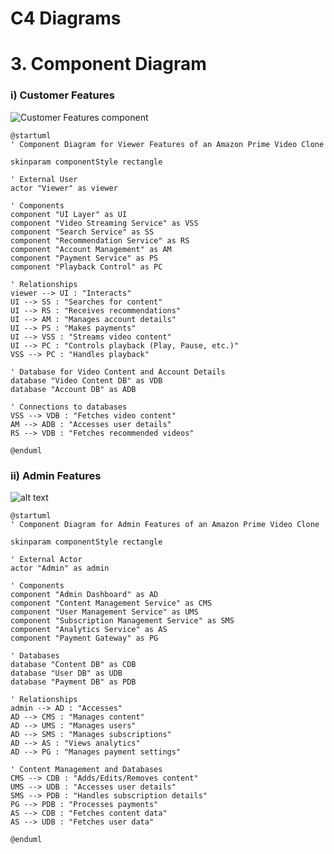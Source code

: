 #   C4 Diagrams

# 3. Component Diagram 

### i) Customer Features
![Customer Features component](<https://github.com/IIITLucknowSWEngg/CSAICSBTeam004/blob/main/Assets/viewer%20%20component%20diagram.png>)
```
@startuml
' Component Diagram for Viewer Features of an Amazon Prime Video Clone

skinparam componentStyle rectangle

' External User
actor "Viewer" as viewer

' Components
component "UI Layer" as UI
component "Video Streaming Service" as VSS
component "Search Service" as SS
component "Recommendation Service" as RS
component "Account Management" as AM
component "Payment Service" as PS
component "Playback Control" as PC

' Relationships
viewer --> UI : "Interacts"
UI --> SS : "Searches for content"
UI --> RS : "Receives recommendations"
UI --> AM : "Manages account details"
UI --> PS : "Makes payments"
UI --> VSS : "Streams video content"
UI --> PC : "Controls playback (Play, Pause, etc.)"
VSS --> PC : "Handles playback"

' Database for Video Content and Account Details
database "Video Content DB" as VDB
database "Account DB" as ADB

' Connections to databases
VSS --> VDB : "Fetches video content"
AM --> ADB : "Accesses user details"
RS --> VDB : "Fetches recommended videos"

@enduml
```
### ii) Admin Features
![alt text](<https://github.com/IIITLucknowSWEngg/CSAICSBTeam004/blob/main/Assets/admin%20component%20diagram.png>)

```
@startuml
' Component Diagram for Admin Features of an Amazon Prime Video Clone

skinparam componentStyle rectangle

' External Actor
actor "Admin" as admin

' Components
component "Admin Dashboard" as AD
component "Content Management Service" as CMS
component "User Management Service" as UMS
component "Subscription Management Service" as SMS
component "Analytics Service" as AS
component "Payment Gateway" as PG

' Databases
database "Content DB" as CDB
database "User DB" as UDB
database "Payment DB" as PDB

' Relationships
admin --> AD : "Accesses"
AD --> CMS : "Manages content"
AD --> UMS : "Manages users"
AD --> SMS : "Manages subscriptions"
AD --> AS : "Views analytics"
AD --> PG : "Manages payment settings"

' Content Management and Databases
CMS --> CDB : "Adds/Edits/Removes content"
UMS --> UDB : "Accesses user details"
SMS --> PDB : "Handles subscription details"
PG --> PDB : "Processes payments"
AS --> CDB : "Fetches content data"
AS --> UDB : "Fetches user data"

@enduml

```


